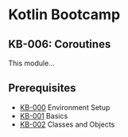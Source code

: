 # Kotlin Bootcamp
## KB-006: Coroutines
This module...

## Prerequisites
* [KB-000](../KB-000/index.md) Environment Setup
* [KB-001](../KB-001/index.md) Basics
* [KB-002](../KB-002/index.md) Classes and Objects
